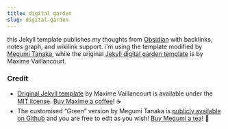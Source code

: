 ```yaml
---
title: digital garden
slug: digital-garden
---
```


this Jekyll template publishes my thoughts from [Obsidian](https://obsidian.md/) with backlinks, notes graph, and wikilink support. i'm using the template modified by [Megumi Tanaka](https://github.com/meewgumi/green-web-template), while the original [Jekyll digital garden template](https://github.com/maximevaillancourt/digital-garden-jekyll-template) is by Maxime Vaillancourt.

### Credit
- [Original Jekyll template](https://github.com/maximevaillancourt/digital-garden-jekyll-template) by Maxime Vaillancourt is available under the [MIT license](https://garden.megu.space/LICENSE.md). [Buy Maxime a coffee](https://ko-fi.com/maximevaillancourt)! ☕️
- The customised “Green” version by Megumi Tanaka is [publicly available on Github](https://github.com/meewgumi/green-web-template) and you are free to edit as you wish! [Buy Megumi a tea](https://www.buymeacoffee.com/megumi)! 🍵